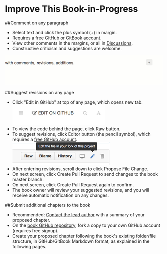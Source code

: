 # Improve This Book-in-Progress

##Comment on any paragraph
- Select text and click the plus symbol (+) in margin.
- Requires a free GitHub or GitBook account.
- View other comments in the margins, or all in [Discussions](https://www.gitbook.com/book/jackdougherty/datavizbook/discussions).
- Constructive criticism and suggestions are welcome.

![](GitBook-comments-2016-02.gif)

##Suggest revisions on any page
- Click "Edit in GitHub" at top of any page, which opens new tab.
    ![](GitBook-edit-on-github.png)
- To view the code behind the page, click Raw button.
- To suggest revisions, click Editor button (the pencil symbol), which requires a [free GitHub account](http://github.com).
    ![](GitHub-edit-file.png)
- After entering revisions, scroll down to click Propose File Change.
- On next screen, click Create Pull Request to send changes to the book master branch.
- On next screen, click Create Pull Request again to confirm.
- The book owner will review your suggested revisions, and you will receive automatic notification on any changes.

##Submit additional chapters to the book
- Recommended: [Contact the lead author](introduction/who.md) with a summary of your proposed chapter.
- On the [book GitHub repository](https://github.com/JackDougherty/datavizbook), fork a copy to your own GitHub account (requires free signup).
- Create your proposed chapter following the book's existing folder/file structure, in GitHub/GitBook Markdown format, as explained in the following pages.
